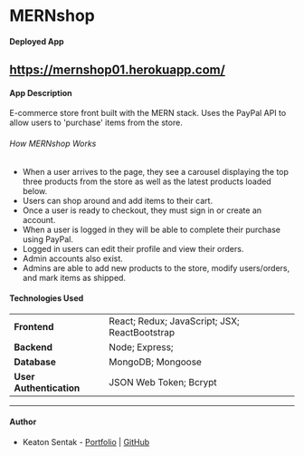 # MERNshop

#### Deployed App

## https://mernshop01.herokuapp.com/

#### App Description

E-commerce store front built with the MERN stack. Uses the PayPal API to allow users to 'purchase' items from the store.

###### How MERNshop Works

- When a user arrives to the page, they see a carousel displaying the top three products from the store as well as the latest products loaded below.
- Users can shop around and add items to their cart.
- Once a user is ready to checkout, they must sign in or create an account.
- When a user is logged in they will be able to complete their purchase using PayPal.
- Logged in users can edit their profile and view their orders.
- Admin accounts also exist.
- Admins are able to add new products to the store, modify users/orders, and mark items as shipped.

#### Technologies Used

|                         |                                               |
| ----------------------- | --------------------------------------------- |
| **Frontend**            | React; Redux; JavaScript; JSX; ReactBootstrap |
| **Backend**             | Node; Express;                                |
| **Database**            | MongoDB; Mongoose                             |
| **User Authentication** | JSON Web Token; Bcrypt                        |

---

#### Author

- Keaton Sentak - [Portfolio](https://keatonsentak.dev) | [GitHub](https://github.com/ksentak)
